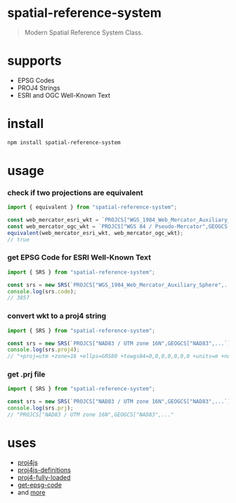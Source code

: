 # spatial-reference-system
> Modern Spatial Reference System Class.

# supports
- EPSG Codes
- PROJ4 Strings
- ESRI and OGC Well-Known Text

# install
```bash
npm install spatial-reference-system
```

# usage
### check if two projections are equivalent
```js
import { equivalent } from "spatial-reference-system";

const web_mercator_esri_wkt = `PROJCS["WGS_1984_Web_Mercator_Auxiliary_Sphere",GEOGCS["GCS_WGS_1984",DATUM["D_WGS_1984",SPHEROID["WGS_1984",6378137.0,298.257223563]],PRIMEM["Greenwich",0.0],UNIT["Degree",0.017453292519943295]],PROJECTION["Mercator_Auxiliary_Sphere"],PARAMETER["False_Easting",0.0],PARAMETER["False_Northing",0.0],PARAMETER["Central_Meridian",0.0],PARAMETER["Standard_Parallel_1",0.0],PARAMETER["Auxiliary_Sphere_Type",0.0],UNIT["Meter",1.0]]`;
const web_mercator_ogc_wkt = `PROJCS["WGS 84 / Pseudo-Mercator",GEOGCS["WGS 84",DATUM["WGS_1984",SPHEROID["WGS 84",6378137,298.257223563,AUTHORITY["EPSG","7030"]],AUTHORITY["EPSG","6326"]],PRIMEM["Greenwich",0,AUTHORITY["EPSG","8901"]],UNIT["degree",0.0174532925199433,AUTHORITY["EPSG","9122"]],AUTHORITY["EPSG","4326"]],PROJECTION["Mercator_1SP"],PARAMETER["central_meridian",0],PARAMETER["scale_factor",1],PARAMETER["false_easting",0],PARAMETER["false_northing",0],UNIT["metre",1,AUTHORITY["EPSG","9001"]],AXIS["X",EAST],AXIS["Y",NORTH],EXTENSION["PROJ4","+proj=merc +a=6378137 +b=6378137 +lat_ts=0.0 +lon_0=0.0 +x_0=0.0 +y_0=0 +k=1.0 +units=m +nadgrids=@null +wktext  +no_defs"],AUTHORITY["EPSG","3857"]]`;
equivalent(web_mercator_esri_wkt, web_mercator_ogc_wkt);
// true
```

### get EPSG Code for ESRI Well-Known Text
```js
import { SRS } from "spatial-reference-system";

const srs = new SRS(`PROJCS["WGS_1984_Web_Mercator_Auxiliary_Sphere",...`);
console.log(srs.code);
// 3857
```

### convert wkt to a proj4 string
```js
import { SRS } from "spatial-reference-system";

const srs = new SRS(`PROJCS["NAD83 / UTM zone 16N",GEOGCS["NAD83",...`);
console.log(srs.proj4);
// "+proj=utm +zone=16 +ellps=GRS80 +towgs84=0,0,0,0,0,0,0 +units=m +no_defs"
```

### get .prj file
```js
import { SRS } from "spatial-reference-system";

const srs = new SRS(`PROJCS["NAD83 / UTM zone 16N",GEOGCS["NAD83",...`);
console.log(srs.prj);
// "PROJCS["NAD83 / UTM zone 16N",GEOGCS["NAD83",..."
```

# uses
- [proj4js](http://proj4js.org/)
- [proj4js-definitions](https://github.com/danieljdufour/proj4js-definitions)
- [proj4-fully-loaded](https://github.com/danieljdufour/proj4-fully-loaded)
- [get-epsg-code](https://github.com/danieljdufour/get-epsg-code)
- and [more](https://github.com/DanielJDufour/spatial-reference-system/blob/main/package.json)
